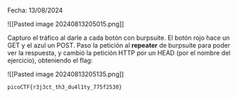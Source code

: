 Fecha: 13/08/2024

![[Pasted image 20240813205015.png]]

Capturo el tráfico al darle a cada botón con burpsuite. El botón rojo hace un GET y el azul un POST. Paso la petición al **repeater** de burpsuite para poder ver la respuesta, y cambió la petición HTTP por un HEAD (por el nombre del ejercicio), obteniendo el flag: 

![[Pasted image 20240813205135.png]]

```
picoCTF{r3j3ct_th3_du4l1ty_775f2530}
```